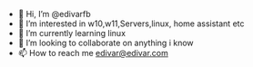 - 👋 Hi, I’m @edivarfb
- 👀 I’m interested in w10,w11,Servers,linux, home assistant etc
- 🌱 I’m currently learning linux
- 💞️ I’m looking to collaborate on anything i know
- 📫 How to reach me edivar@edivar.com

<!---
edivarfb/edivarfb is a ✨ special ✨ repository because its `README.md` (this file) appears on your GitHub profile.
You can click the Preview link to take a look at your changes.
--->
